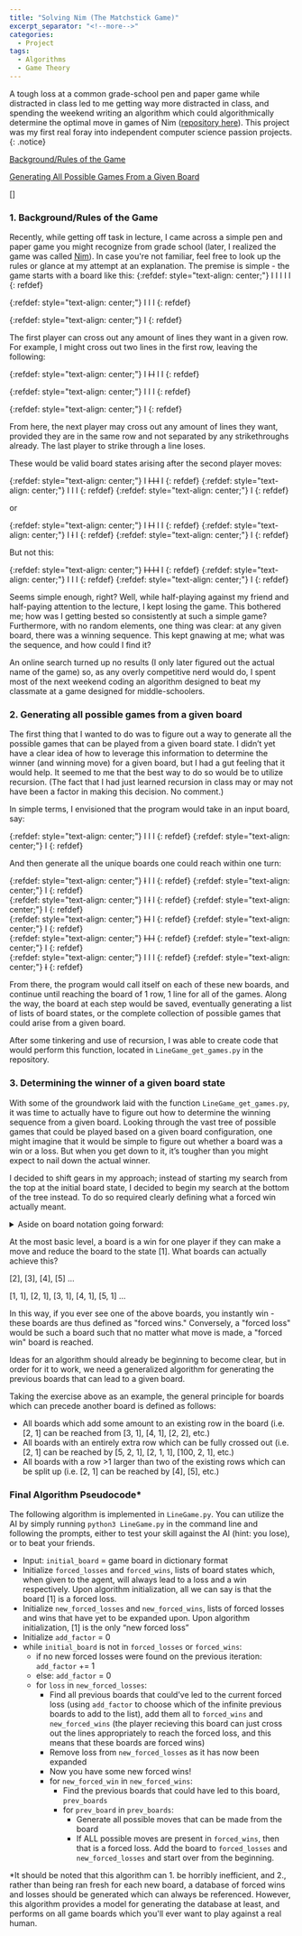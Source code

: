 ```yaml
---
title: "Solving Nim (The Matchstick Game)"
excerpt_separator: "<!--more-->"
categories:
  - Project
tags:
  - Algorithms
  - Game Theory
---
```


A tough loss at a common grade-school pen and paper game while distracted in class led to me getting way more distracted in class, and spending the weekend writing an algorithm which could algorithmically determine the optimal move in games of Nim ([repository here](https://github.com/josh-holder/linegame)). This project was my first real foray into independent computer science passion projects.
{: .notice}

[Background/Rules of the Game](#1-backgroundrules-of-the-game)

[Generating All Possible Games From a Given Board](#2-generating-all-possible-games-from-a-given-board)

[]

### 1. Background/Rules of the Game
Recently, while getting off task in lecture, I came across a simple pen and paper game you might recognize from grade school (later, I realized the game was called [Nim](https://en.wikipedia.org/wiki/Nim)). In case you're not familiar, feel free to look up the rules or glance at my attempt at an explanation. The premise is simple - the game starts with a board like this:
{:refdef: style="text-align: center;"}
I I I I I
{: refdef}

{:refdef: style="text-align: center;"}
I I I
{: refdef}

{:refdef: style="text-align: center;"}
I
{: refdef}

The first player can cross out any amount of lines they want in a given row. For example, I might cross out two lines in the first row, leaving the following:

{:refdef: style="text-align: center;"}
I ~~I I~~ I I
{: refdef}

{:refdef: style="text-align: center;"}
I I I
{: refdef}

{:refdef: style="text-align: center;"}
I
{: refdef}

From here, the next player may cross out any amount of lines they want, provided they are in the same row and not separated by any strikethroughs already. The last player to strike through a line loses.

These would be valid board states arising after the second player moves:

{:refdef: style="text-align: center;"}
I ~~I I I~~ I
{: refdef}
{:refdef: style="text-align: center;"}
I I I
{: refdef}
{:refdef: style="text-align: center;"}
I
{: refdef}

or

{:refdef: style="text-align: center;"}
I ~~I I~~ I I
{: refdef}
{:refdef: style="text-align: center;"}
I ~~I~~ I
{: refdef}
{:refdef: style="text-align: center;"}
I
{: refdef}

But not this:

{:refdef: style="text-align: center;"}
~~I I I I~~ I
{: refdef}
{:refdef: style="text-align: center;"}
I I I
{: refdef}
{:refdef: style="text-align: center;"}
I
{: refdef}

Seems simple enough, right? Well, while half-playing against my friend and half-paying attention to the lecture, I kept losing the game. This bothered me; how was I getting bested so consistently at such a simple game? Furthermore, with no random elements, one thing was clear: at any given board, there was a winning sequence. This kept gnawing at me; what was the sequence, and how could I find it? 

An online search turned up no results (I only later figured out the actual name of the game) so, as any overly competitive nerd would do, I spent most of the next weekend coding an algorithm designed to beat my classmate at a game designed for middle-schoolers.  

### 2. Generating all possible games from a given board
The first thing that I wanted to do was to figure out a way to generate all the possible games that can be played from a given board state. I didn’t yet have a clear idea of how to leverage this information to determine the winner (and winning move) for a given board, but I had a gut feeling that it would help. It seemed to me that the best way to do so would be to utilize recursion. (The fact that I had just learned recursion in class may or may not have been a factor in making this decision. No comment.)

In simple terms, I envisioned that the program would take in an input board, say:

{:refdef: style="text-align: center;"}
I I I
{: refdef}
{:refdef: style="text-align: center;"}
I
{: refdef}

And then generate all the unique boards one could reach within one turn:

{:refdef: style="text-align: center;"}
~~I~~ I I
{: refdef}
{:refdef: style="text-align: center;"}
  I
{: refdef}
<br>
{:refdef: style="text-align: center;"}
I ~~I~~ I
{: refdef}
{:refdef: style="text-align: center;"}
  I
{: refdef}
<br>
{:refdef: style="text-align: center;"}
~~I I~~ I
{: refdef}
{:refdef: style="text-align: center;"}
  I
{: refdef}
<br>
{:refdef: style="text-align: center;"}
~~I I I~~
{: refdef}
{:refdef: style="text-align: center;"}
  I
{: refdef}
<br>
{:refdef: style="text-align: center;"}
I I I
{: refdef}
{:refdef: style="text-align: center;"}
~~I~~
{: refdef}

From there, the program would call itself on each of these new boards, and continue until reaching the board of 1 row, 1 line for all of the games. Along the way, the board at each step would be saved, eventually generating a list of lists of board states, or the complete collection of possible games that could arise from a given board.

After some tinkering and use of recursion, I was able to create code that would perform this function, located in `LineGame_get_games.py` in the repository.

### 3. Determining the winner of a given board state

With some of the groundwork laid with the function `LineGame_get_games.py`, it was time to actually have to figure out how to determine the winning sequence from a given board. Looking through the vast tree of possible games that could be played based on a given board configuration, one might imagine that it would be simple to figure out whether a board was a win or a loss. But when you get down to it, it’s tougher than you might expect to nail down the actual winner.

I decided to shift gears in my approach; instead of starting my search from the top at the initial board state, I decided to begin my search at the bottom of the tree instead. To do so required clearly defining what a forced win actually meant.

<details>
<summary>Aside on board notation going forward:</summary>

<p>One can imagine several ways to store a representation of a board state in a way friendly to computers. Throughout the code, I alternate between dictionary and list forms, where the following board:</p>

<p><center>I I I</center></p>
<p><center>I</center></p>

<p>would be stored as {3:1,1:2} or [3, 1, 1] as a dictionary or list respectively. For the rest of this blog post, I'll be using list notation to reference boards.</p>

</details>

At the most basic level, a board is a win for one player if they can make a move and reduce the board to the state [1]. What boards can actually achieve this?

[2], [3], [4], [5] …

[1, 1], [2, 1], [3, 1], [4, 1], [5, 1] …

In this way, if you ever see one of the above boards, you instantly win - these boards are thus defined as "forced wins." Conversely, a "forced loss" would be such a board such that no matter what move is made, a "forced win" board is reached.

Ideas for an algorithm should already be beginning to become clear, but in order for it to work, we need a generalized algorithm for generating the previous boards that can lead to a given board.

Taking the exercise above as an example, the general principle for boards which can precede another board is defined as follows:

* All boards which add some amount to an existing row in the board (i.e. [2, 1] can be reached from [3, 1], [4, 1], [2, 2], etc.)
* All boards with an entirely extra row which can be fully crossed out (i.e. [2, 1] can be reached by [5, 2, 1], [2, 1, 1], [100, 2, 1], etc.)
* All boards with a row >1 larger than two of the existing rows which can be split up (i.e. [2, 1] can be reached by [4], [5], etc.)

### Final Algorithm Pseudocode*

The following algorithm is implemented in `LineGame.py`. You can utilize the AI by simply running `python3 LineGame.py` in the command line and following the prompts, either to test your skill against the AI (hint: you lose), or to beat your friends.

* Input: `initial_board` = game board in dictionary format
* Initialize `forced_losses` and `forced_wins`, lists of board states which, when given to the agent, will always lead to a loss and a win respectively. Upon algorithm initialization, all we can say is that the board [1] is a forced loss.
* Initialize `new_forced_losses` and `new_forced_wins`, lists of forced losses and wins that have yet to be expanded upon. Upon algorithm initialization, [1] is the only “new forced loss”
* Initialize `add_factor` = 0
* while `initial_board` is not in `forced_losses` or `forced_wins`:
  * if no new forced losses were found on the previous iteration: `add_factor` += 1
  * else: `add_factor` = 0
  * for `loss` in `new_forced_losses`:
    * Find all previous boards that could’ve led to the current forced loss (using `add_factor` to choose which of the infinite previous boards to add to the list), add them all to `forced_wins` and `new_forced_wins` (the player recieving this board can just cross out the lines appropriately to reach the forced loss, and this means that these boards are forced wins)
    * Remove loss from `new_forced_losses` as it has now been expanded
    * Now you have some new forced wins!
    * for `new_forced_win` in `new_forced_wins`:
      * Find the previous boards that could have led to this board, `prev_boards`
      * for `prev_board` in `prev_boards`:
        * Generate all possible moves that can be made from the board
        * If ALL possible moves are present in `forced_wins`, then that is a forced loss. Add the board to `forced_losses` and `new_forced_losses` and start over from the beginning.

*It should be noted that this algorithm can 1. be horribly inefficient, and 2., rather than being ran fresh for each new board, a database of forced wins and losses should be generated which can always be referenced. However, this algorithm provides a model for generating the database at least, and performs on all game boards which you'll ever want to play against a real human.



